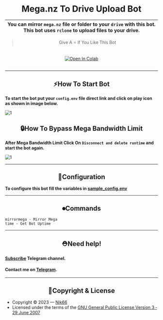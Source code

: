 <h1 align="center">Mega.nz To Drive Upload Bot</h1>


<div align=center>

You can mirror `mega.nz` file or folder to your `drive` with this bot. This bot uses `rclone` to upload files to your drive.|
---|


> Give A ⭐ If You Like This Bot
</div>
<br>




<div align="center"><a href="https://colab.research.google.com/drive/1n1GXqEdSWrErjPc3MBo4-w0NPMeLflkV?usp=sharing" target="_parent"><img src="https://colab.research.google.com/assets/colab-badge.svg" alt="Open In Colab"/></a></div>
<br>
<hr>
<div align="center"><h2><b>⚡How To Start Bot</b></h2></div>
<p><b>To start the bot put your <code>config.env</code> file direct link and click on play icon as shown in image below.</b></p>
<img src="https://sahil66.000webhostapp.com/1_st.jpg" alt="1">
<br>
<div align="center"><h2><b>🔒How To Bypass Mega Bandwidth Limit</b></h2></div>
<p><b>After Mega Bandwidth Limit Click On <code>Disconnect and delete runtime</code> and start the bot again.</b></p>
<img src="https://sahil66.000webhostapp.com/2_nd.jpg" alt="1">

<hr>

<div align="center"><h2><b>🔧Configuration</b></h2></div>

**To configure this bot fill the variables in [sample_config.env](./sample_config.env)**

<hr>

<div align="center"><h2><b>⏺Commands</b></h2></div>

```
mirrormega - Mirror Mega
time - Get Bot Uptime
```

<hr>

<div align="center"><h2><b>⛑Need help!</b></h2></div>
<h4><b><a href="https://t.me/nik66x">Subscribe</a> Telegram channel.</a></b></h4>
<h4><b>Contact me on <a href="https://t.me/nik66">Telegram</a>.</b></h4>
<hr>

<div align="center"><h2><b>🔐Copyright & License</b></h2></div>

- Copyright &copy; 2023 &mdash; [Nik66](https://github.com/sahilgit55)
- Licensed under the terms of the [GNU General Public License Version 3 &dash; 29 June 2007](./LICENSE)